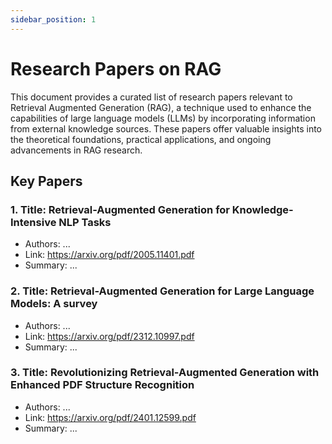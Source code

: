 ```yaml
---
sidebar_position: 1
---
```


# Research Papers on RAG

This document provides a curated list of research papers relevant to Retrieval Augmented Generation (RAG), a technique used to enhance the capabilities of large language models (LLMs) by incorporating information from external knowledge sources. These papers offer valuable insights into the theoretical foundations, practical applications, and ongoing advancements in RAG research.

## Key Papers

### 1. Title: Retrieval-Augmented Generation for Knowledge-Intensive NLP Tasks

- Authors: ...
- Link: https://arxiv.org/pdf/2005.11401.pdf
- Summary: ...

### 2. Title: Retrieval-Augmented Generation for Large Language Models: A survey

- Authors: ...
- Link: https://arxiv.org/pdf/2312.10997.pdf
- Summary: ...

### 3. Title: Revolutionizing Retrieval-Augmented Generation with Enhanced PDF Structure Recognition

- Authors: ...
- Link: https://arxiv.org/pdf/2401.12599.pdf
- Summary: ...
